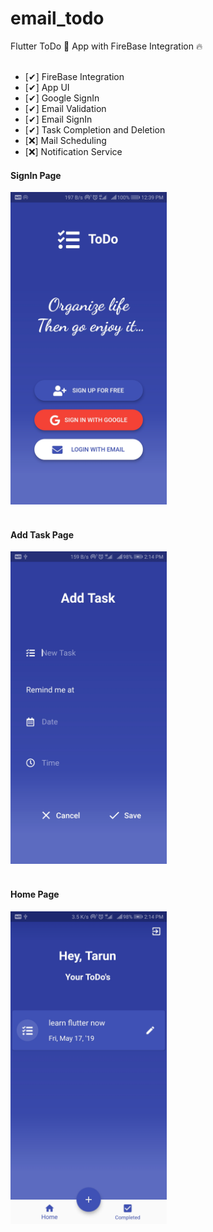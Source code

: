 # email_todo
Flutter ToDo 🔄 App with FireBase Integration 🔥
<br>
<br>


- [✔] FireBase Integration
- [✔] App UI
- [✔] Google SignIn
- [✔] Email Validation 
- [✔] Email SignIn
- [✔] Task Completion and Deletion
- [❌] Mail Scheduling
- [❌] Notification Service

#### SignIn Page
<img src="Screenshots/Screenshot_20190517-123925.jpg" width="250" >
<br>
<br>

#### Add Task Page
<img src="Screenshots\Screenshot_20190517-141406.jpg" width="250" >

<br>
<br>

#### Home Page
<img src="Screenshots\Screenshot_20190517-141430.jpg" width="250" >

<br>
<br>
